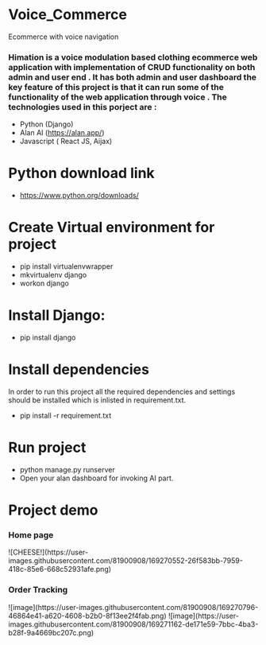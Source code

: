 # Voice_Commerce
Ecommerce with voice navigation
<h3> Himation is a  voice modulation based clothing ecommerce web application with implementation of CRUD functionality on both admin and user end . It has both admin and user dashboard 
the key feature of this project is that it can run some of the functionality of the web application through voice . The technologies used in this porject are :</H3>

* Python (Django) 
* Alan AI (https://alan.app/)
* Javascript ( React JS,  Aijax)


# Python download link 
* https://www.python.org/downloads/

# Create Virtual environment for project
* pip install virtualenvwrapper
* mkvirtualenv django
* workon django

# Install Django:
* pip install django

# Install dependencies 
In order to run this project all the required dependencies and settings should be installed which is inlisted in requirement.txt.
* pip install -r requirement.txt

# Run project 
* python manage.py runserver
* Open your alan dashboard for invoking AI part.
# Project demo

<h3>Home page </h3>
![CHEESE!](https://user-images.githubusercontent.com/81900908/169270552-26f583bb-7959-418c-85e6-668c52931afe.png)

<h3>Order Tracking </h3>
![image](https://user-images.githubusercontent.com/81900908/169270796-46864e41-a620-4608-b2b0-8f13ee2f4fab.png)
![image](https://user-images.githubusercontent.com/81900908/169271162-de171e59-7bbc-4ba3-b28f-9a4669bc207c.png)


